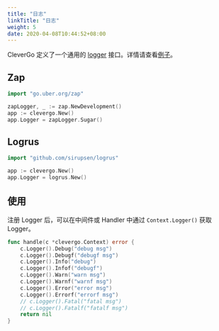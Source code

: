 ```yaml
---
title: "日志"
linkTitle: "日志"
weight: 5
date: 2020-04-08T10:44:52+08:00
---
```


CleverGo 定义了一个通用的 [logger](https://github.com/clevergo/log) 接口。详情请查看[例子](https://github.com/clevergo/examples/tree/master/logger)。

## Zap

```go
import "go.uber.org/zap"
```

```go
zapLogger, _ := zap.NewDevelopment()
app := clevergo.New()
app.Logger = zapLogger.Sugar()
```

## Logrus

```go
import "github.com/sirupsen/logrus"
```

```go
app := clevergo.New()
app.Logger = logrus.New()
```

## 使用

注册 Logger 后，可以在中间件或 Handler 中通过 `Context.Logger()` 获取 Logger。

```go
func handle(c *clevergo.Context) error {
	c.Logger().Debug("debug msg")
	c.Logger().Debugf("debugf msg")
	c.Logger().Info("debug")
	c.Logger().Infof("debugf")
	c.Logger().Warn("warn msg")
	c.Logger().Warnf("warnf msg")
	c.Logger().Error("error msg")
	c.Logger().Errorf("errorf msg")
	// c.Logger().Fatal("fatal msg")
	// c.Logger().Fatalf("fatalf msg")
	return nil
}
```
